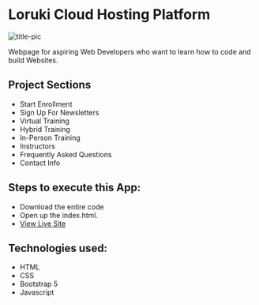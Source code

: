 # Loruki Cloud Hosting Platform
![title-pic](responsive.png)

Webpage for aspiring Web Developers who want to learn how to code and build Websites.

## Project Sections

- Start Enrollment
- Sign Up For Newsletters
- Virtual Training
- Hybrid Training
- In-Person Training
- Instructors
- Frequently Asked Questions
- Contact Info
 
## Steps to execute this App:
- Download the entire code 
- Open up the index.html.
- [View Live Site]()

## Technologies used: 
- HTML
- CSS
- Bootstrap 5
- Javascript

